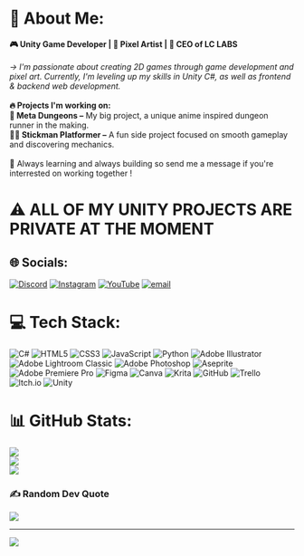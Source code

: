# 💫 About Me:
**🎮 Unity Game Developer | 🎨 Pixel Artist | 🏢 CEO of LC LABS**
<br><br>
*-> I'm passionate about creating 2D games through game development and pixel art. Currently, I'm leveling up my skills in Unity C#, as well as frontend & backend web development.*
<br><br>__🔥 Projects I'm working on:__
<br>**🏰 Meta Dungeons –** My big project, a unique anime inspired dungeon runner in the making.
<br>**🏃‍♂️ Stickman Platformer –** A fun side project focused on smooth gameplay and discovering mechanics.
<br><br>🚀 Always learning and always building so send me a message if you're interrested on working together !<br>

# ⚠️ ALL OF MY UNITY PROJECTS ARE PRIVATE AT THE MOMENT


## 🌐 Socials:
[![Discord](https://img.shields.io/badge/Discord-%237289DA.svg?logo=discord&logoColor=white)](https://discord.gg/https://discord.gg/q8ZfJ5D8UN) [![Instagram](https://img.shields.io/badge/Instagram-%23E4405F.svg?logo=Instagram&logoColor=white)](https://instagram.com/lc_labs_studios) [![YouTube](https://img.shields.io/badge/YouTube-%23FF0000.svg?logo=YouTube&logoColor=white)](https://youtube.com/@@lc_labs) [![email](https://img.shields.io/badge/Email-D14836?logo=gmail&logoColor=white)](mailto:leoncarter4200@gmail.com) 

# 💻 Tech Stack:
![C#](https://img.shields.io/badge/c%23-%23239120.svg?style=for-the-badge&logo=csharp&logoColor=white) ![HTML5](https://img.shields.io/badge/html5-%23E34F26.svg?style=for-the-badge&logo=html5&logoColor=white) ![CSS3](https://img.shields.io/badge/css3-%231572B6.svg?style=for-the-badge&logo=css3&logoColor=white) ![JavaScript](https://img.shields.io/badge/javascript-%23323330.svg?style=for-the-badge&logo=javascript&logoColor=%23F7DF1E) ![Python](https://img.shields.io/badge/python-3670A0?style=for-the-badge&logo=python&logoColor=ffdd54) ![Adobe Illustrator](https://img.shields.io/badge/adobe%20illustrator-%23FF9A00.svg?style=for-the-badge&logo=adobe%20illustrator&logoColor=white) ![Adobe Lightroom Classic](https://img.shields.io/badge/Adobe%20Lightroom%20Classic-31A8FF.svg?style=for-the-badge&logo=Adobe%20Lightroom%20Classic&logoColor=white) ![Adobe Photoshop](https://img.shields.io/badge/adobe%20photoshop-%2331A8FF.svg?style=for-the-badge&logo=adobe%20photoshop&logoColor=white) ![Aseprite](https://img.shields.io/badge/Aseprite-FFFFFF?style=for-the-badge&logo=Aseprite&logoColor=#7D929E) ![Adobe Premiere Pro](https://img.shields.io/badge/Adobe%20Premiere%20Pro-9999FF.svg?style=for-the-badge&logo=Adobe%20Premiere%20Pro&logoColor=white) ![Figma](https://img.shields.io/badge/figma-%23F24E1E.svg?style=for-the-badge&logo=figma&logoColor=white) ![Canva](https://img.shields.io/badge/Canva-%2300C4CC.svg?style=for-the-badge&logo=Canva&logoColor=white) ![Krita](https://img.shields.io/badge/Krita-203759?style=for-the-badge&logo=krita&logoColor=EEF37B) ![GitHub](https://img.shields.io/badge/github-%23121011.svg?style=for-the-badge&logo=github&logoColor=white) ![Trello](https://img.shields.io/badge/Trello-%23026AA7.svg?style=for-the-badge&logo=Trello&logoColor=white) ![Itch.io](https://img.shields.io/badge/Itch-%23FF0B34.svg?style=for-the-badge&logo=Itch.io&logoColor=white) ![Unity](https://img.shields.io/badge/unity-%23000000.svg?style=for-the-badge&logo=unity&logoColor=white)
# 📊 GitHub Stats:
![](https://github-readme-stats.vercel.app/api?username=8BallGuyz&theme=github_dark&hide_border=false&include_all_commits=false&count_private=false)<br/>
![](https://github-readme-streak-stats.herokuapp.com/?user=8BallGuyz&theme=github_dark&hide_border=false)<br/>
![](https://github-readme-stats.vercel.app/api/top-langs/?username=8BallGuyz&theme=github_dark&hide_border=false&include_all_commits=false&count_private=false&layout=compact)

### ✍️ Random Dev Quote
![](https://quotes-github-readme.vercel.app/api?type=horizontal&theme=tokyonight)

---
[![](https://visitcount.itsvg.in/api?id=8BallGuyz&icon=4&color=0)](https://visitcount.itsvg.in)

<!-- Proudly created with GPRM ( https://gprm.itsvg.in ) -->
